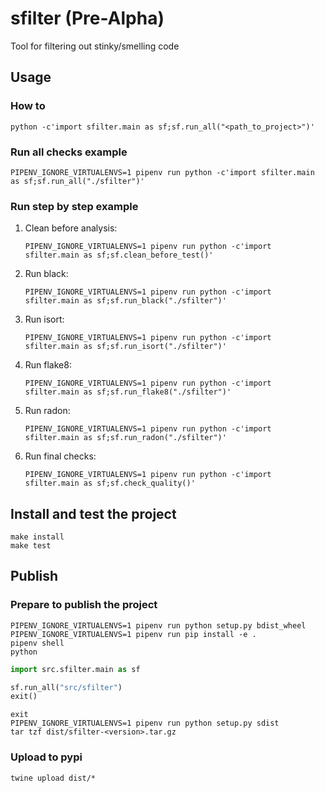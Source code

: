 # sfilter (Pre-Alpha)
Tool for filtering out stinky/smelling code

## Usage
### How to

```shell
python -c'import sfilter.main as sf;sf.run_all("<path_to_project>")'
```

### Run all checks example

```shell
PIPENV_IGNORE_VIRTUALENVS=1 pipenv run python -c'import sfilter.main as sf;sf.run_all("./sfilter")'
```

### Run step by step example

1. Clean before analysis:
    ```shell
    PIPENV_IGNORE_VIRTUALENVS=1 pipenv run python -c'import sfilter.main as sf;sf.clean_before_test()'
    ```
1. Run black:
    ```shell
    PIPENV_IGNORE_VIRTUALENVS=1 pipenv run python -c'import sfilter.main as sf;sf.run_black("./sfilter")'
    ```
1. Run isort:
    ```shell
    PIPENV_IGNORE_VIRTUALENVS=1 pipenv run python -c'import sfilter.main as sf;sf.run_isort("./sfilter")'
    ```
1. Run flake8:
    ```shell
    PIPENV_IGNORE_VIRTUALENVS=1 pipenv run python -c'import sfilter.main as sf;sf.run_flake8("./sfilter")'
    ```
1. Run radon:
    ```shell
    PIPENV_IGNORE_VIRTUALENVS=1 pipenv run python -c'import sfilter.main as sf;sf.run_radon("./sfilter")'
    ```
1. Run final checks:
    ```shell
    PIPENV_IGNORE_VIRTUALENVS=1 pipenv run python -c'import sfilter.main as sf;sf.check_quality()'
    ```
   
## Install and test the project

```shell
make install
make test
```

## Publish
### Prepare to publish the project

```shell
PIPENV_IGNORE_VIRTUALENVS=1 pipenv run python setup.py bdist_wheel
PIPENV_IGNORE_VIRTUALENVS=1 pipenv run pip install -e .
pipenv shell
python
```
```python
import src.sfilter.main as sf

sf.run_all("src/sfilter")
exit()
```
```shell
exit
PIPENV_IGNORE_VIRTUALENVS=1 pipenv run python setup.py sdist
tar tzf dist/sfilter-<version>.tar.gz 
```

### Upload to pypi

```shell
twine upload dist/*
```
